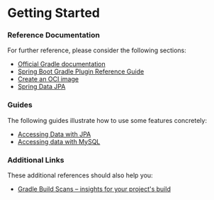 # Getting Started

### Reference Documentation
For further reference, please consider the following sections:

* [Official Gradle documentation](https://docs.gradle.org)
* [Spring Boot Gradle Plugin Reference Guide](https://docs.spring.io/spring-boot/docs/3.1.7-SNAPSHOT/gradle-plugin/reference/html/)
* [Create an OCI image](https://docs.spring.io/spring-boot/docs/3.1.7-SNAPSHOT/gradle-plugin/reference/html/#build-image)
* [Spring Data JPA](https://docs.spring.io/spring-boot/docs/3.1.7-SNAPSHOT/reference/htmlsingle/index.html#data.sql.jpa-and-spring-data)

### Guides
The following guides illustrate how to use some features concretely:

* [Accessing Data with JPA](https://spring.io/guides/gs/accessing-data-jpa/)
* [Accessing data with MySQL](https://spring.io/guides/gs/accessing-data-mysql/)

### Additional Links
These additional references should also help you:

* [Gradle Build Scans – insights for your project's build](https://scans.gradle.com#gradle)

